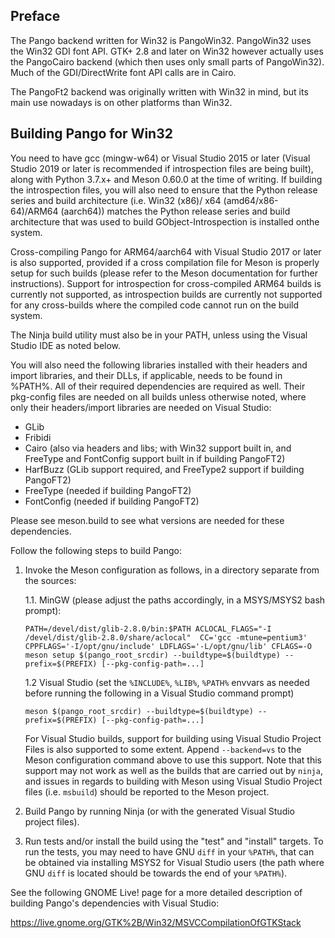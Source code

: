 Preface
---

The Pango backend written for Win32 is PangoWin32. PangoWin32 uses
the Win32 GDI font API. GTK+ 2.8 and later on Win32 however actually
uses the PangoCairo backend (which then uses only small parts of
PangoWin32). Much of the GDI/DirectWrite font API calls are in Cairo.

The PangoFt2 backend was originally written with Win32 in mind, but
its main use nowadays is on other platforms than Win32.

Building Pango for Win32
--

You need to have gcc (mingw-w64) or Visual Studio 2015 or later (Visual
Studio 2019 or later is recommended if introspection files are being built),
along with Python 3.7.x+ and Meson 0.60.0 at the time of writing. If building
the introspection files, you will also need to ensure that the Python
release series and build architecture (i.e. Win32 (x86)/ x64 (amd64/x86-64)/ARM64
(aarch64)) matches the Python release series and build architecture that was used
to build GObject-Introspection is installed onthe system.

Cross-compiling Pango for ARM64/aarch64 with Visual Studio 2017 or later is
also supported, provided if a cross compilation file for Meson is properly
setup for such builds (please refer to the Meson documentation for further
instructions). Support for introspection for cross-compiled ARM64 builds is 
currently not supported, as introspection builds are currently not supported
for any cross-builds where the compiled code cannot run on the build system.

The Ninja build utility must also be in your PATH, unless using the
Visual Studio IDE as noted below.  

You will also need the following libraries installed with their headers
and import libraries, and their DLLs, if applicable, needs to be found in
%PATH%.  All of their required dependencies are required as well.  Their
pkg-config files are needed on all builds unless otherwise noted, where
only their headers/import libraries are needed on Visual Studio:

* GLib
* Fribidi
* Cairo (also via headers and libs; with Win32 support built in, and FreeType and FontConfig support built in if building PangoFT2)
* HarfBuzz (GLib support required, and FreeType2 support if building PangoFT2)
* FreeType (needed if building PangoFT2)
* FontConfig (needed if building PangoFT2)

Please see meson.build to see what versions are needed for these dependencies.

Follow the following steps to build Pango:

1. Invoke the Meson configuration as follows, in a directory separate from the sources:

    1.1. MinGW (please adjust the paths accordingly, in a MSYS/MSYS2 bash prompt):
    ```
    PATH=/devel/dist/glib-2.8.0/bin:$PATH ACLOCAL_FLAGS="-I /devel/dist/glib-2.8.0/share/aclocal"  CC='gcc -mtune=pentium3' CPPFLAGS='-I/opt/gnu/include' LDFLAGS='-L/opt/gnu/lib' CFLAGS=-O meson setup $(pango_root_srcdir) --buildtype=$(buildtype) --prefix=$(PREFIX) [--pkg-config-path=...]
    ```
 
    1.2 Visual Studio (set the `%INCLUDE%`, `%LIB%`, `%PATH%` envvars as needed
    before running the following in a Visual Studio command prompt)

    ```
    meson $(pango_root_srcdir) --buildtype=$(buildtype) --prefix=$(PREFIX) [--pkg-config-path=...]
    ```

    For Visual Studio builds, support for building using Visual Studio Project
    Files is also supported to some extent.  Append `--backend=vs` to the Meson
    configuration command above to use this support.  Note that this support
    may not work as well as the builds that are carried out by `ninja`, and
    issues in regards to building with Meson using Visual Studio Project files
	(i.e. `msbuild`) should be reported to the Meson project.

2. Build Pango by running Ninja (or with the generated Visual Studio project 
files).
	
3. Run tests and/or install the build using the "test" and "install" targets. To 
run the tests, you may need to have GNU `diff` in your `%PATH%`, that can be
obtained via installing MSYS2 for Visual Studio users (the path where GNU `diff`
is located should be towards the end of your `%PATH%`).

See the following GNOME Live! page for a more detailed description of building
Pango's dependencies with Visual Studio:

https://live.gnome.org/GTK%2B/Win32/MSVCCompilationOfGTKStack
